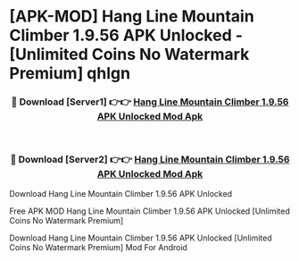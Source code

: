 # [APK-MOD] Hang Line  Mountain Climber 1.9.56 APK Unlocked - [Unlimited Coins No Watermark Premium] qhlgn



<div align="center">
<h3>🔴 Download [Server1] 👉👉 <a href="https://momento.my/?title=Hang_Line__Mountain_Climber_1.9.56_APK_Unlocked">Hang Line  Mountain Climber 1.9.56 APK Unlocked Mod Apk</a></h3><br>

<h3>🔴 Download [Server2] 👉👉 <a href="https://momento.my/?title=Hang_Line__Mountain_Climber_1.9.56_APK_Unlocked">Hang Line  Mountain Climber 1.9.56 APK Unlocked Mod Apk</a></h3>
</div>



Download Hang Line  Mountain Climber 1.9.56 APK Unlocked 

Free APK MOD Hang Line  Mountain Climber 1.9.56 APK Unlocked [Unlimited Coins No Watermark Premium]

Download Hang Line  Mountain Climber 1.9.56 APK Unlocked [Unlimited Coins No Watermark Premium] Mod For Android
